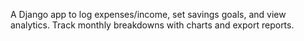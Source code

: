 A Django app to log expenses/income, set savings goals, and view analytics. Track monthly breakdowns with charts and export reports.